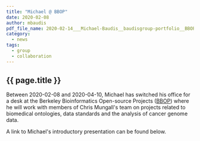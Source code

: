 ```yaml
---
title: "Michael @ BBOP"
date: 2020-02-08
author: mbaudis
pdf_file_name: 2020-02-14___Michael-Baudis__baudisgroup-portfolio__BBOP-group-presentation.pdf
category:
  - news
tags:
  - group
  - collaboration
---
```


## {{ page.title }}

Between 2020-02-08 and 2020-04-10, Michael has switched his office for a desk
at the Berkeley Bioinformatics Open-source Projects ([BBOP](http://www.berkeleybop.org/index.html))
where he will work with members of Chris Mungall's team on projects related to
biomedical ontologies, data standards and the analysis of cancer genome data.

<!--more-->

A link to Michael's introductory presentation can be found below.


